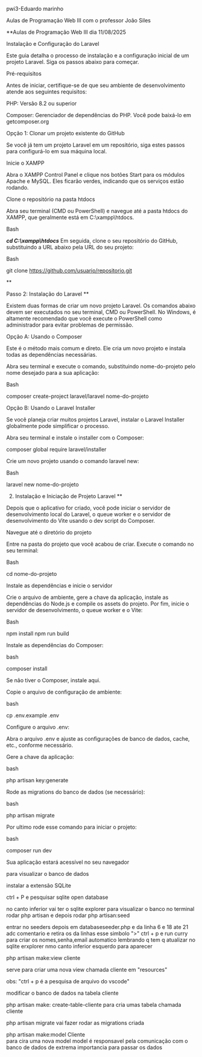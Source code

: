 pwi3-Eduardo marinho

Aulas de Programação Web III com o professor João Siles

**Aulas de Programação Web III dia 11/08/2025

Instalação e Configuração do Laravel

Este guia detalha o processo de instalação e a configuração inicial de um projeto Laravel. Siga os passos abaixo para começar.

Pré-requisitos

Antes de iniciar, certifique-se de que seu ambiente de desenvolvimento atende aos seguintes requisitos:

PHP: Versão 8.2 ou superior

Composer: Gerenciador de dependências do PHP. Você pode baixá-lo
em getcomposer.org

Opção 1: Clonar um projeto existente do GitHub

Se você já tem um projeto Laravel em um repositório, siga estes passos para configurá-lo em sua máquina local.

Inicie o XAMPP

Abra o XAMPP Control Panel e clique nos botões Start para os módulos Apache e MySQL. Eles ficarão verdes, indicando que os serviços estão rodando.

Clone o repositório na pasta htdocs

Abra seu terminal (CMD ou PowerShell) e navegue até a pasta htdocs do XAMPP, que geralmente está em C:\xampp\htdocs.

Bash

   ***cd C:\xampp\htdocs***
Em seguida, clone o seu repositório do GitHub, substituindo a URL abaixo pela URL do seu projeto:

Bash

git clone https://github.com/usuario/repositorio.git

**

Passo 2: Instalação do Laravel
**

Existem duas formas de criar um novo projeto Laravel. Os comandos abaixo devem ser executados no seu terminal, CMD ou PowerShell. No Windows, é altamente recomendado que você execute o PowerShell como administrador para evitar problemas de permissão.

Opção A: Usando o Composer

Este é o método mais comum e direto. Ele cria um novo projeto e instala todas as dependências necessárias.

Abra seu terminal e execute o comando, substituindo nome-do-projeto pelo nome desejado para a sua aplicação:

Bash

composer create-project laravel/laravel nome-do-projeto

Opção B: Usando o Laravel Installer

Se você planeja criar muitos projetos Laravel, instalar o Laravel Installer globalmente pode simplificar o processo.

Abra seu terminal e instale o installer com o Composer:

composer global require laravel/installer

Crie um novo projeto usando o comando laravel new:

Bash

laravel new nome-do-projeto

2. Instalação e Iniciação de Projeto Laravel
**

Depois que o aplicativo for criado, você pode iniciar o servidor de desenvolvimento local do Laravel, o queue worker e o servidor de desenvolvimento do Vite usando o dev script do Composer.

Navegue até o diretório do projeto

Entre na pasta do projeto que você acabou de criar. Execute o comando no seu terminal:

Bash

cd nome-do-projeto

Instale as dependências e inicie o servidor

Crie o arquivo de ambiente, gere a chave da aplicação, instale as dependências do Node.js e compile os assets do projeto. Por fim, inicie o servidor de desenvolvimento, o queue worker e o Vite:

Bash

npm install
npm run build

Instale as dependências do Composer:

bash

composer install

Se não tiver o Composer, instale aqui.

Copie o arquivo de configuração de ambiente:

bash

cp .env.example .env

Configure o arquivo .env:

Abra o arquivo .env e ajuste as configurações de banco de dados, cache, etc., conforme necessário.

Gere a chave da aplicação:

bash

php artisan key:generate

Rode as migrations do banco de dados (se necessário):

bash

php artisan migrate

Por ultimo rode esse comando para iniciar o projeto:

bash

composer run dev

Sua aplicação estará acessível no seu navegador

para visualizar o banco de dados

instalar a extensão SQLite

ctrl + P e pesquisar sqlite open database

no canto inferior vai ter o sqlite explorer para visualizar o banco
no terminal rodar php artisan e depois rodar php artisan:seed

entrar no seeders depois em databaseseeder.php e da linha 6 e 18 ate 21 adc comentario e retira os da linhas
esse simbolo ">" ctrl + p e run curry para criar os nomes,senha,email automatico 
lembrando q tem q atualizar no sqlite erxplorer nmo canto inferior esquerdo para aparecer



php artisan make:view cliente

serve para criar uma nova view chamada cliente em "resources"

obs: "ctrl + p é a pesquisa de arquivo do vscode"


modificar o banco de dados na tabela cliente 

php artisan make: create-table-cliente 
para cria umas tabela chamada cliente 

php artisan migrate vai fazer rodar as migrations criada 

 php artisan make:model Cliente  
 para cira uma nova model 
 model é responsavel pela comunicação com o banco de dados de extrema importancia para passar os dados 